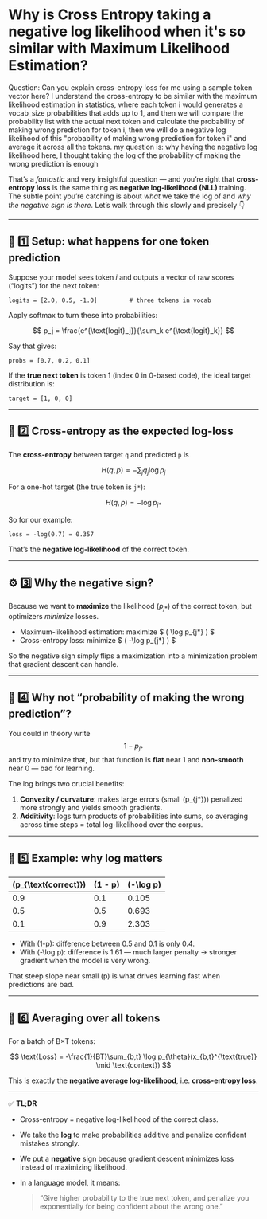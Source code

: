 # Why is Cross Entropy taking a negative log likelihood when it's so similar with Maximum Likelihood Estimation?
Question: Can you explain cross-entropy loss for me using a sample token vector here? I understand the cross-entropy to be similar with the maximum likelihood estimation in statistics, where each token i would generates a vocab_size probabilities that adds up to 1, and then we will compare the probability list with the actual next token and calculate the probability of making wrong prediction for token i, then we will do a negative log likelihood of this "probability of making wrong prediction for token i" and average it across all the tokens. my question is: why having the negative log likelihood here, I thought taking the log of the probability of making the wrong prediction is enough

That’s a *fantastic* and very insightful question — and you’re right that **cross-entropy loss** is the same thing as **negative log-likelihood (NLL)** training. The subtle point you’re catching is about *what* we take the log of and *why the negative sign is there*. Let’s walk through this slowly and precisely 👇

---

## 🧩 1️⃣ Setup: what happens for one token prediction

Suppose your model sees token *i* and outputs a vector of raw scores (“logits”) for the next token:

```
logits = [2.0, 0.5, -1.0]         # three tokens in vocab
```

Apply softmax to turn these into probabilities:


$$ p_j = \frac{e^{\text{logit}_j}}{\sum_k e^{\text{logit}_k}} $$


Say that gives:

```
probs = [0.7, 0.2, 0.1]
```

If the **true next token** is token 1 (index 0 in 0-based code), the ideal target distribution is:

```
target = [1, 0, 0]
```

---

## 🧠 2️⃣ Cross-entropy as the expected log-loss

The **cross-entropy** between target `q` and predicted `p` is


$$ H(q,p) = -\sum_j q_j \log p_j $$


For a one-hot target (the true token is `j*`):

$$ H(q,p) = -\log p_{j*} $$

So for our example:

```
loss = -log(0.7) = 0.357
```

That’s the **negative log-likelihood** of the correct token.

---

## ⚙️ 3️⃣ Why the **negative** sign?

Because we want to **maximize** the likelihood $(p_{j*})$ of the correct token,
but optimizers *minimize* losses.

* Maximum-likelihood estimation: maximize $ ( \log p_{j*} ) $
* Cross-entropy loss: minimize $ ( -\log p_{j*} ) $

So the negative sign simply flips a maximization into a minimization problem that gradient descent can handle.

---

## 🧩 4️⃣ Why not “probability of making the wrong prediction”?

You could in theory write
$$ 1 - p_{j*} $$
and try to minimize that, but that function is **flat** near 1 and **non-smooth** near 0 — bad for learning.

The log brings two crucial benefits:

1. **Convexity / curvature**: makes large errors (small (p_{j*})) penalized more strongly and yields smooth gradients.
2. **Additivity**: logs turn products of probabilities into sums, so averaging across time steps = total log-likelihood over the corpus.

---

## 🧮 5️⃣ Example: why log matters

| (p_{\text{correct}}) | (1 - p) | (-\log p) |
| -------------------- | ------- | --------- |
| 0.9                  | 0.1     | 0.105     |
| 0.5                  | 0.5     | 0.693     |
| 0.1                  | 0.9     | 2.303     |

* With (1-p): difference between 0.5 and 0.1 is only 0.4.
* With (-\log p): difference is 1.61 — much larger penalty → stronger gradient when the model is very wrong.

That steep slope near small (p) is what drives learning fast when predictions are bad.

---

## 🧭 6️⃣ Averaging over all tokens

For a batch of B×T tokens:

$$ \text{Loss} = -\frac{1}{BT}\sum_{b,t} \log p_{\theta}(x_{b,t}^{\text{true}} \mid \text{context}) $$

This is exactly the **negative average log-likelihood**, i.e. **cross-entropy loss**.

---

✅ **TL;DR**

* Cross-entropy = negative log-likelihood of the correct class.
* We take the **log** to make probabilities additive and penalize confident mistakes strongly.
* We put a **negative** sign because gradient descent minimizes loss instead of maximizing likelihood.
* In a language model, it means:

  > “Give higher probability to the true next token, and penalize you exponentially for being confident about the wrong one.”

